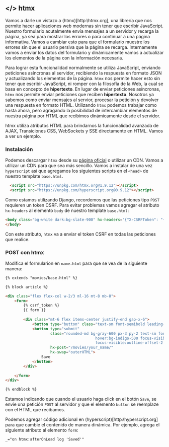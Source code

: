 ## </> htmx 

Vamos a darle un vistazo a (htmx)[http:\\htmx.org], una librería que nos permite hacer
aplicaciones web modernas sin tener que escribir JavaScript. Nuestro formulario acutalmente 
envía mensajes a un servidor y recarga la página, ya sea para mostrar los errores o para continuar 
a una página informativa. Vamos a cambiar esto para que el formulario muestre los errores sin 
que el usuario persiva que la página se recarga. Internamente vamos a enviar los datos del formulario
y dinámicamente vamos a actualizar los elementos de la página con la información necesaria.

Para lograr esta funcionalidad normalmente se utiliza JavaScript, enviando peticiones asíncronas al servidor,
recibiendo la respuesta en formato JSON y actualizando los elementos de la página. `htmx` nos permite hacer esto sin tener
que escribir JavaScript, ni romper con la filosofía de la Web, la cual se basa en concepto de **hipertexto**.
En lugar de enviar peticiones asíncronas, `htmx` nos permite enviar peticiones que reciben **hipertexto**. 
Nosotros ya sabemos como enviar mensajes al servior, procesar la petición y devolver una respuesta en formato HTML. 
Utilizando `htmx` podemos trabajar como hasta ahora, pero agragando la posibilidad de intercambiar 
elementos de nuestra página por HTML que recibimos dinámicamente desde el servidor. 

htmx utiliza atributos HTML para brindarnos la funcionalidad avanzada de AJAX,
Transiciones CSS, WebSockets y SSE directamente en HTML. Vamos a ver un ejemplo. 

### Instalación

Podemos descargar `htmx` desde su [página oficial](http://htmx.org) o utilizar
un CDN. Vamos a utilizar un CDN para que sea más sencillo. Vamos a instalar de
una vez `hyperscript` así que agregamos los siguientes scripts en el `<head>`
de nuestro template `base.html`.

```html
  <script src="https://unpkg.com/htmx.org@1.9.12"></script>
  <script src="https://unpkg.com/hyperscript.org@0.9.12"></script>
```

Como estamos utilizando Django, recordemos que las peticiones tipo `POST` requieren un token CSRF. Para evitar problemas
vamos agregar el atributo `hx-headers` al elemento `body` de nuestro template `base.html`: 

```html 
<body class="bg-white dark:bg-slate-900" hx-headers='{"X-CSRFToken": "{{ csrf_token }}"}'>
</body>
```
Con este atributo, `htmx` va a enviar el token CSRF en todas las peticiones que realice.

### POST con htmx

Modifica el formularion en `name.html` para que se vea de la siguiente manera:
```html
{% extends "movies/base.html" %}

{% block article %}

<div class="flex flex-col w-2/3 ml-16 mt-8 mb-8">
    <form>
        {% csrf_token %}
        {{ form }}
        
        <div class="mt-6 flex items-center justify-end gap-x-6">
            <button type="button" class="text-sm font-semibold leading-6 text-gray-900">Cancel</button>
            <button type="submit" 
                    class="rounded-md bg-gray-600 px-3 py-2 text-sm font-semibold text-white shadow-sm 
                                        hover:bg-indigo-500 focus-visible:outline focus-visible:outline-2 
                                        focus-visible:outline-offset-2 focus-visible:outline-indigo-600"
                    hx-post="/movies/your_name/" 
                    hx-swap="outerHTML">
                Save
            </button>
        </div> 
        
    </form>
</div>

{% endblock %}
```
Estamos indicando que cuando el usuario haga click en el botón `Save`, se envíe una petición `POST` al servidor y 
que el elemento `button` se reemplaze con el HTML que recibamos. 

Podemos agregar código adicional en (hyperscript)[http:\\hyperscript.org] para
que cambie el contenido de manera dinámica. Por ejemplo, agrega el siguiente
atributo al elemento `form`: 

```html
_="on htmx:afterOnLoad log 'Saved'"
```



